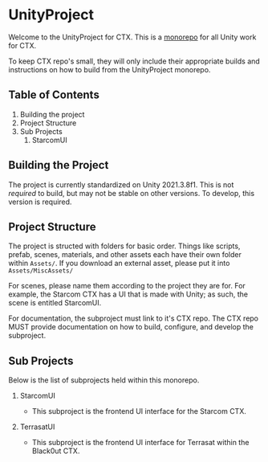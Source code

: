 # UnityProject

Welcome to the UnityProject for CTX. This is a [monorepo](https://en.wikipedia.org/wiki/Monorepo) for all Unity work for CTX.

To keep CTX repo's small, they will only include their appropriate builds and instructions on how to build from the UnityProject monorepo.

## Table of Contents

1. Building the project
1. Project Structure
1. Sub Projects
    1. StarcomUI

## Building the Project

The project is currently standardized on Unity 2021.3.8f1. This is not *required* to build, but may not be stable on other versions. To develop, this version is required.

## Project Structure

The project is structed with folders for basic order. Things like scripts, prefab, scenes, materials, and other assets each have their own folder within `Assets/`. If you download an external asset, please put it into `Assets/MiscAssets/`

For scenes, please name them according to the project they are for. For example, the Starcom CTX has a UI that is made with Unity; as such, the scene is entitled StarcomUI.

For documentation, the subproject must link to it's CTX repo. The CTX repo MUST provide documentation on how to build, configure, and develop the subproject.

## Sub Projects

Below is the list of subprojects held within this monorepo.

1. StarcomUI
    - This subproject is the frontend UI interface for the Starcom CTX.

1. TerrasatUI
    - This subproject is the frontend UI interface for Terrasat within the Black0ut CTX.
